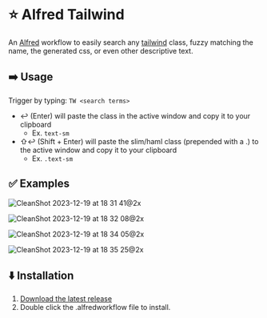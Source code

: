 # ⭐ Alfred Tailwind 

An [Alfred](https://alfred.app) workflow to easily search any [tailwind](https://tailwindcss.com) class, fuzzy matching the name, the generated css, or even other descriptive text.  


## ➡️ Usage

Trigger by typing: `TW <search terms>`
 * ↩ (Enter) will paste the class in the active window and copy it to your clipboard
   * Ex.  `text-sm`
 * ⇧↩ (Shift + Enter) will paste the slim/haml class (prepended with a .) to the active window and copy it to your clipboard
   * Ex.  `.text-sm`

## ✅ Examples
![CleanShot 2023-12-19 at 18 31 41@2x](https://github.com/phuibonhoa/alfred-tailwind/assets/14584/4646ac0f-477c-42d6-a740-e444d48c1e4a)

![CleanShot 2023-12-19 at 18 32 08@2x](https://github.com/phuibonhoa/alfred-tailwind/assets/14584/ac89f9f0-a7be-48da-ab07-d5777d282d18)

![CleanShot 2023-12-19 at 18 34 05@2x](https://github.com/phuibonhoa/alfred-tailwind/assets/14584/6de57c07-2a1d-472b-9d17-362e4fcab6fd)

![CleanShot 2023-12-19 at 18 35 25@2x](https://github.com/phuibonhoa/alfred-tailwind/assets/14584/6d368d7b-2397-4f95-b45b-eb0499c4423c)


## ⬇️ Installation
1. [Download the latest release](https://github.com/phuibonhoa/alfred-tailwind/releases/latest)
2. Double click the .alfredworkflow file to install.